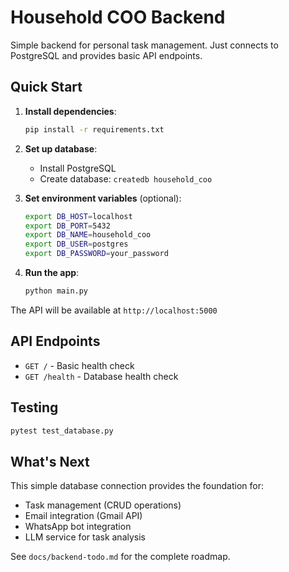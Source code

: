 # Household COO Backend

Simple backend for personal task management. Just connects to PostgreSQL and provides basic API endpoints.

## Quick Start

1. **Install dependencies**:
   ```bash
   pip install -r requirements.txt
   ```

2. **Set up database**:
   - Install PostgreSQL
   - Create database: `createdb household_coo`

3. **Set environment variables** (optional):
   ```bash
   export DB_HOST=localhost
   export DB_PORT=5432
   export DB_NAME=household_coo
   export DB_USER=postgres
   export DB_PASSWORD=your_password
   ```

4. **Run the app**:
   ```bash
   python main.py
   ```

The API will be available at `http://localhost:5000`

## API Endpoints

- `GET /` - Basic health check
- `GET /health` - Database health check

## Testing

```bash
pytest test_database.py
```

## What's Next

This simple database connection provides the foundation for:
- Task management (CRUD operations)
- Email integration (Gmail API)
- WhatsApp bot integration
- LLM service for task analysis

See `docs/backend-todo.md` for the complete roadmap.
